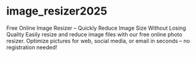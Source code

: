 # image_resizer2025
Free Online Image Resizer – Quickly Reduce Image Size Without Losing Quality  Easily resize and reduce image files with our free online photo resizer. Optimize pictures for web, social media, or email in seconds – no registration needed!
